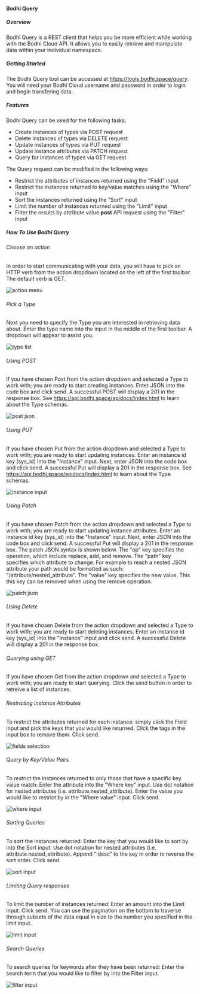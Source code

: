 #### Bodhi Query

##### Overview 

Bodhi Query is a REST client that helps you be more efficient while working with the Bodhi Cloud API. It allows you to easily retrieve and manipulate data within your individual namespace.

##### Getting Started
The Bodhi Query tool can be accessed at https://tools.bodhi.space/query. You will need your Bodhi Cloud username and password in order to login and begin transfering data.

##### Features
Bodhi Query can be used for the following tasks:

* Create instances of types via POST request
* Delete instances of types via DELETE request
* Update instances of types via PUT request
* Update instance attributes via PATCH request
* Query for instances of types via GET request

The Query request can be modified in the following ways:

* Restrict the attributes of instances returned using the "Field" input
* Restrict the instances returned to key/value matches using the "Where" input
* Sort the instances returned using the "Sort" input
* Limit the number of instances returned using the "Limit" input
* Filter the results by attribute value **post** API request using the "Filter" input

##### How To Use Bodhi Query

###### _Choose an action_

In order to start communicating with your data, you will have to pick an HTTP verb from the action dropdown located on the left of the first toolbar.  The default verb is GET.

![action menu](/images/bq_action.png?raw=true "")

###### _Pick a Type_

Next you need to specify the Type you are interested in retrieving data about. Enter the type name into the input in the middle of the first toolbar. A dropdown will appear to assist you.

![type list](/images/bq_type.png?raw=true "")

###### _Using POST_

If you have chosen Post from the action dropdown and selected a Type to work with; you are ready to start creating instances. Enter JSON into the code box and click send. A successful POST will display a 201 in the response box. See https://api.bodhi.space/apidocs/index.html to learn about the Type schemas.  

![post json](/images/bq_post.png?raw=true "")

###### _Using PUT_

If you have chosen Put from the action dropdown and selected a Type to work with; you are ready to start updating instances. Enter an instance id key (sys_id) into the "Instance" input. Next, enter JSON into the code box and click send. A successful Put will display a 201 in the response box. See https://api.bodhi.space/apidocs/index.html to learn about the Type schemas.

![instance input](/images/bq_instance.png?raw=true "")

###### _Using Patch_

If you have chosen Patch from the action dropdown and selected a Type to work with; you are ready to start updating instance attributes. Enter an instance id key (sys_id) into the "Instance" input. Next, enter JSON into the code box and click send. A successful Put will display a 201 in the response box. The patch JSON syntax is shown below. The "op" key specifies the operation, which include replace, add, and remove.  The "path" key specifies which attribute to change. For example to reach a nested JSON attribute your path would be formatted as such: "/attribute/nested_attribute".  The "value" key specifies the new value. This this key can be removed when using the remove operation. 

![patch json](/images/bq_patch.png?raw=true "")

###### _Using Delete_

If you have chosen Delete from the action dropdown and selected a Type to work with; you are ready to start deleting instances. Enter an instance id key (sys_id) into the "Instance" input and click send. A successful Delete will display a 201 in the response box. 

###### _Querying using GET_

If you have chosen Get from the action dropdown and selected a Type to work with; you are ready to start querying. Click the send button in order to retreive a list of instances.

###### _Restricting Instance Attributes_

To restrict the attributes returned for each instance: simply click the Field input and pick the keys that you would like returned. Click the tags in the input box to remove them. Click send.

![fields selection](/images/bq_fields.png?raw=true "")

###### _Query by Key/Value Pairs_

To restrict the instances returned to only those that have a specific key value match: Enter the attribute into the "Where key" input. Use dot notation for nested attributes (i.e. attribute.nested_attribute). Enter the value you would like to restrict by in the "Where value" input. Click send.

![where input](/images/bq_where.png?raw=true "")

###### _Sorting Queries_

To sort the instances returned: Enter the key that you would like to sort by into the Sort input. Use dot notation for nested attributes (i.e. attribute.nested_attribute). Append ":desc" to the key in order to reverse the sort order. Click send.

![sort input](/images/bq_sort.png?raw=true "")

###### _Limiting Query responses_

To limit the number of instances returned: Enter an amount into the Limit input. Click send. You can use the pagination on the bottom to traverse through subsets of the data equal in size to the number you specified in the limit input.

![limit input](/images/bq_limit.png?raw=true "")

###### _Search Queries_

To search queries for keywords after they have been returned: Enter the search term that you would like to filter by into the Filter input.

![filter input](/images/bq_filter.png?raw=true "")